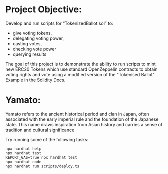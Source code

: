 # Project Objective:

Develop and run scripts for “TokenizedBallot.sol” to:

- give voting tokens,
- delegating voting power,
- casting votes,
- checking vote power
- querying results

The goal of this project is to demonstrate the ability to run scripts to mint new ERC20 Tokens which use standard OpenZeppelin contracts to obtain voting rights and vote using a modified version of the "Tokenised Ballot" Example in the Solidity Docs.

# Yamato:

Yamato refers to the ancient historical period and clan in Japan, often associated with the early imperial rule and the foundation of the Japanese state. This name draws inspiration from Asian history and carries a sense of tradition and cultural significance

Try running some of the following tasks:

```shell
npx hardhat help
npx hardhat test
REPORT_GAS=true npx hardhat test
npx hardhat node
npx hardhat run scripts/deploy.ts
```
